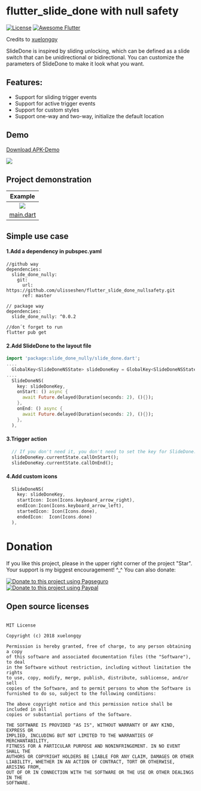 # flutter_slide_done with null safety

[![License](https://img.shields.io/badge/license-MIT-green.svg)](/LICENSE)
[![Awesome Flutter](https://img.shields.io/badge/Awesome-Flutter-blue.svg?longCache=true&style=flat-square)](https://stackoverflow.com/questions/tagged/flutter?sort=votes)

Credits to [xuelongqy](https://github.com/xuelongqy/flutter_slide_done)

SlideDone is inspired by sliding unlocking, which can be defined as a slide switch that can be unidirectional 
or bidirectional. You can customize the parameters of SlideDone to make it look what you want.

## Features:

 - Support for sliding trigger events
 - Support for active trigger events
 - Support for custom styles
 - Support one-way and two-way, initialize the default location

## Demo
[Download APK-Demo](https://github.com/xuelongqy/flutter_slide_done/raw/master/art/pkg/SlideDone.apk)

![](https://github.com/xuelongqy/flutter_slide_done/raw/master/art/image/apk_QRCode.png)

## Project demonstration
|Example|
|:---:|
|![](https://raw.githubusercontent.com/xuelongqy/flutter_slide_done/master/art/image/snipaste_index.png)
|[main.dart](https://github.com/xuelongqy/flutter_slide_done/blob/master/example/lib/main.dart)|

## Simple use case
#### 1.Add a dependency in pubspec.yaml
```
//github way
dependencies:
  slide_done_nully:
    git:
      url: https://github.com/ulisseshen/flutter_slide_done_nullsafety.git
      ref: master

// package way
dependencies:
  slide_done_nully: ^0.0.2

//don´t forget to run 
flutter pub get

```
#### 2.Add SlideDone to the layout file
```dart
import 'package:slide_done_nully/slide_done.dart';
....
  GlobalKey<SlideDoneNSState> slideDoneKey = GlobalKey<SlideDoneNSState>();
....
  SlideDoneNS(
    key: slideDoneKey,
    onStart: () async {
      await Future.delayed(Duration(seconds: 2), (){});
    },
    onEnd: () async {
      await Future.delayed(Duration(seconds: 2), (){});
    },
  ),
```
#### 3.Trigger action
```dart
  // If you don't need it, you don't need to set the key for SlideDone.
  slideDoneKey.currentState.callOnStart();
  slideDoneKey.currentState.callOnEnd();
```

#### 4.Add custom icons
```dart
  SlideDoneNS(
    key: slideDoneKey,
    startIcon: Icon(Icons.keyboard_arrow_right),
    endIcon:Icon(Icons.keyboard_arrow_left),
    startedIcon: Icon(Icons.done),
    endedIcon:  Icon(Icons.done)
  ),
```

# Donation
If you like this project, please in the upper right corner of the project "Star". Your support is my biggest encouragement! ^_^
You can also donate:

[![Donate to this project using Pagseguro](https://stc.pagseguro.uol.com.br/public/img/botoes/doacoes/84x35-doar-azul.gif)](https://pag.ae/7XX9rYL66)
[![Donate to this project using Paypal](https://img.shields.io/badge/paypal-donate-yellow.svg)](https://www.paypal.com/donate/?hosted_button_id=XZ7WCJCCXV6HL)


## Open source licenses
 
```
 
MIT License

Copyright (c) 2018 xuelongqy

Permission is hereby granted, free of charge, to any person obtaining a copy
of this software and associated documentation files (the "Software"), to deal
in the Software without restriction, including without limitation the rights
to use, copy, modify, merge, publish, distribute, sublicense, and/or sell
copies of the Software, and to permit persons to whom the Software is
furnished to do so, subject to the following conditions:

The above copyright notice and this permission notice shall be included in all
copies or substantial portions of the Software.

THE SOFTWARE IS PROVIDED "AS IS", WITHOUT WARRANTY OF ANY KIND, EXPRESS OR
IMPLIED, INCLUDING BUT NOT LIMITED TO THE WARRANTIES OF MERCHANTABILITY,
FITNESS FOR A PARTICULAR PURPOSE AND NONINFRINGEMENT. IN NO EVENT SHALL THE
AUTHORS OR COPYRIGHT HOLDERS BE LIABLE FOR ANY CLAIM, DAMAGES OR OTHER
LIABILITY, WHETHER IN AN ACTION OF CONTRACT, TORT OR OTHERWISE, ARISING FROM,
OUT OF OR IN CONNECTION WITH THE SOFTWARE OR THE USE OR OTHER DEALINGS IN THE
SOFTWARE.

 
 ```
